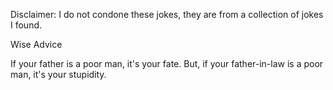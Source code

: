 Disclaimer: I do not condone these jokes, they are from a collection of jokes I found.

Wise Advice

If your father is a poor man, it's your fate. But, if your father-in-law is a poor man, it's your stupidity.

